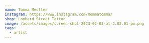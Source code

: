 ```yaml
---
name: Tomma Meuller
instagram: https://www.instagram.com/mommatomma/
shop: Lombard Street Tattoo
image: /assets/images/screen-shot-2023-02-03-at-2.02.01-pm.png
tags:
  - artist
---
```

